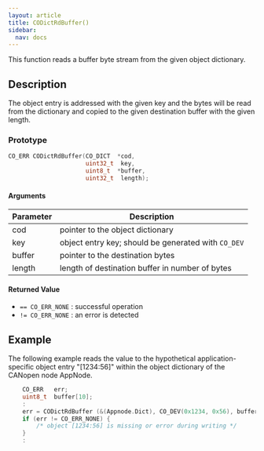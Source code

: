 ```yaml
---
layout: article
title: CODictRdBuffer()
sidebar:
  nav: docs
---
```


This function reads a buffer byte stream from the given object dictionary.

<!--more-->

## Description

The object entry is addressed with the given key and the bytes will be read from the dictionary and copied to the given destination buffer with the given length.

### Prototype

```c
CO_ERR CODictRdBuffer(CO_DICT  *cod,
                      uint32_t  key,
                      uint8_t  *buffer,
                      uint32_t  length);
```

#### Arguments

| Parameter | Description |
| --- | --- |
| cod | pointer to the object dictionary |
| key | object entry key; should be generated with `CO_DEV` |
| buffer | pointer to the destination bytes |
| length | length of destination buffer in number of bytes |

#### Returned Value

- `== CO_ERR_NONE` : successful operation
- `!= CO_ERR_NONE` : an error is detected

## Example

The following example reads the value to the hypothetical application-specific object entry "[1234:56]" within the object dictionary of the CANopen node AppNode.

```c
    CO_ERR   err;
    uint8_t  buffer[10];
    :
    err = CODictRdBuffer (&(Appnode.Dict), CO_DEV(0x1234, 0x56), buffer, 10);
    if (err != CO_ERR_NONE) {
        /* object [1234:56] is missing or error during writing */
    }
    :
```

